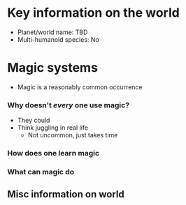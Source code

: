 # Key information on the world 
- Planet/world name: TBD
- Multi-humanoid species: No

# Magic systems
- Magic is a reasonably common occurrence

### Why doesn't *every* one use magic?
- They could
- Think juggling in real life
  - Not uncommon, just takes time

### How does one learn magic

### What can magic do


## Misc information on world 